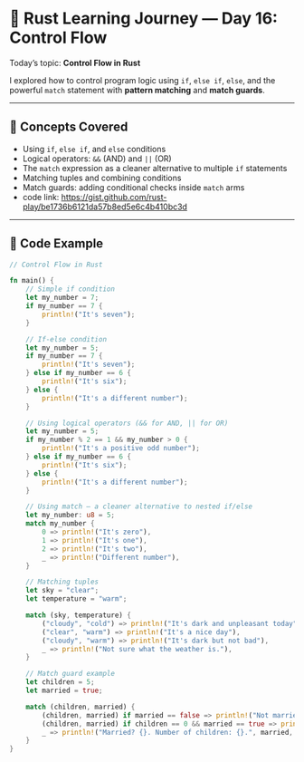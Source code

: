 # 🦀 Rust Learning Journey — Day 16: Control Flow

Today’s topic: **Control Flow in Rust**

I explored how to control program logic using `if`, `else if`, `else`, and the powerful `match` statement with **pattern matching** and **match guards**.

---

## 🧠 Concepts Covered

- Using `if`, `else if`, and `else` conditions  
- Logical operators: `&&` (AND) and `||` (OR)  
- The `match` expression as a cleaner alternative to multiple `if` statements  
- Matching tuples and combining conditions  
- Match guards: adding conditional checks inside `match` arms
- code link: https://gist.github.com/rust-play/be1736b6121da57b8ed5e6c4b410bc3d

---

## 🧩 Code Example

```rust
// Control Flow in Rust

fn main() {
    // Simple if condition
    let my_number = 7;
    if my_number == 7 {
        println!("It's seven");
    }

    // If-else condition
    let my_number = 5;
    if my_number == 7 {
        println!("It's seven");
    } else if my_number == 6 {
        println!("It's six");
    } else {
        println!("It's a different number");
    }

    // Using logical operators (&& for AND, || for OR)
    let my_number = 5;
    if my_number % 2 == 1 && my_number > 0 {
        println!("It's a positive odd number");
    } else if my_number == 6 {
        println!("It's six");
    } else {
        println!("It's a different number");
    }

    // Using match — a cleaner alternative to nested if/else
    let my_number: u8 = 5;
    match my_number {
        0 => println!("It's zero"),
        1 => println!("It's one"),
        2 => println!("It's two"),
        _ => println!("Different number"),
    }

    // Matching tuples
    let sky = "clear";
    let temperature = "warm";

    match (sky, temperature) {
        ("cloudy", "cold") => println!("It's dark and unpleasant today"),
        ("clear", "warm") => println!("It's a nice day"),
        ("cloudy", "warm") => println!("It's dark but not bad"),
        _ => println!("Not sure what the weather is."),
    }

    // Match guard example
    let children = 5;
    let married = true;

    match (children, married) {
        (children, married) if married == false => println!("Not married with {} children", children),
        (children, married) if children == 0 && married == true => println!("New married couple, no children"),
        _ => println!("Married? {}. Number of children: {}.", married, children),
    }
}
